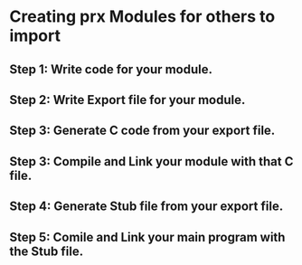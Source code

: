 # Creating prx Modules for others to import

## Step 1: Write code for your module.
## Step 2: Write Export file for your module.
## Step 3: Generate C code from your export file.
## Step 3: Compile and Link your module with that C file.
## Step 4: Generate Stub file from your export file.
## Step 5: Comile and Link your main program with the Stub file. 